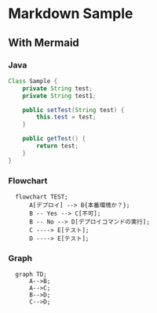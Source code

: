 # Markdown Sample

## With Mermaid

### Java

```java
Class Sample {
    private String test;
    private String test1;

    public setTest(String test) {
        this.test = test;
    }

    public getTest() {
        return test;
    }
}
```

### Flowchart

```mermaid
  flowchart TEST;
      A[デプロイ] --> B{本番環境か？};
      B -- Yes --> C[不可];
      B -- No --> D[デプロイコマンドの実行];
      C ----> E[テスト];
      D ----> E[テスト];
```

### Graph

```mermaid
  graph TD;
      A-->B;
      A-->C;
      B-->D;
      C-->D;
```

